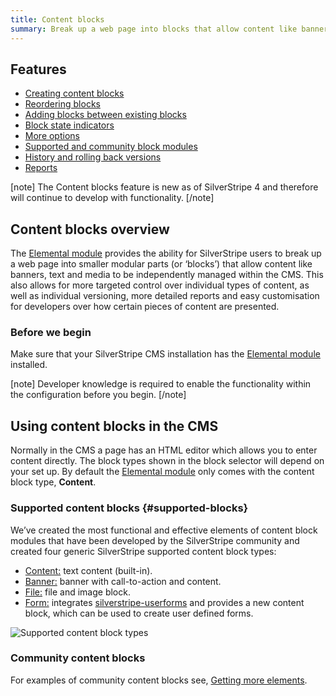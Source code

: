 ```yaml
---
title: Content blocks
summary: Break up a web page into blocks that allow content like banners, text and media to be independently managed within the CMS.
---
```


## Features

* [Creating content blocks](edit_content.md#creating-blocks)
* [Reordering blocks](edit_content.md#reordering-blocks) 
* [Adding blocks between existing blocks](edit_content.md#adding-between-blocks)
* [Block state indicators](edit_content.md#state-indicators)
* [More options](edit_content.md#more-options)
* [Supported and community block modules](#supported-blocks)
* [History and rolling back versions](history.md)
* [Reports](reports.md)

[note]
The Content blocks feature is new as of SilverStripe 4 and therefore will continue to develop with functionality.
[/note]

## Content blocks overview

The [Elemental module](https://addons.silverstripe.org/add-ons/dnadesign/silverstripe-elemental) provides the ability for SilverStripe users to break up a web page into smaller modular parts (or ‘blocks’) that allow content like banners, text and media to be independently managed within the CMS. This also allows for more targeted control over individual types of content, as well as individual versioning, more detailed reports and easy customisation for developers over how certain pieces of content are presented.

### Before we begin

Make sure that your SilverStripe CMS installation has the [Elemental module](https://addons.silverstripe.org/add-ons/dnadesign/silverstripe-elemental) installed.

[note]
Developer knowledge is required to enable the functionality within the configuration before you begin.
[/note]

## Using content blocks in the CMS

Normally in the CMS a page has an HTML editor which allows you to enter content directly. The block types shown in the block selector will depend on your set up. By default the [Elemental module](https://github.com/dnadesign/silverstripe-elemental) only comes with the content block type, **Content**.

### Supported content blocks {#supported-blocks}

We’ve created the most functional and effective elements of content block modules that have been developed by the SilverStripe community and created four generic SilverStripe supported content block types:

* [Content:](https://github.com/dnadesign/silverstripe-elemental) text content (built-in).
* [Banner:](https://github.com/silverstripe/silverstripe-elemental-bannerblock) banner with call-to-action and content.
* [File:](https://github.com/silverstripe/silverstripe-elemental-fileblock) file and image block.
* [Form:](https://github.com/dnadesign/silverstripe-elemental-userforms) integrates [silverstripe-userforms](https://github.com/silverstripe/silverstripe-userforms) and provides a new content block, which can be used to create user defined forms.

![Supported content block types](_images/content_block_types.png)

### Community content blocks

For examples of community content blocks see,
[Getting more elements](https://github.com/dnadesign/silverstripe-elemental#getting-more-elements).
